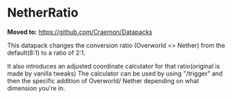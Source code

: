 # NetherRatio

**Moved to:** https://github.com/Craemon/Datapacks

This datapack changes the conversion ratio (Overworld <> Nether) from the default(8:1) to a ratio of 2:1.

It also introduces an adjusted coordinate calculator for that ratio(original is made by vanilla tweaks)
The calculator can be used by using "/trigger" and then the specific addition of Overworld/ Nether depending on what dimension you're in.
